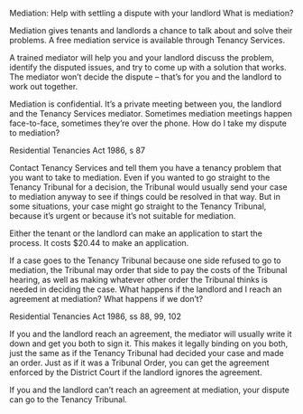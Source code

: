 
Mediation: Help with settling a dispute with your landlord
What is mediation?

Mediation gives tenants and landlords a chance to talk about and solve their problems. A free mediation service is available through Tenancy Services.

A trained mediator will help you and your landlord discuss the problem, identify the disputed issues, and try to come up with a solution that works. The mediator won’t decide the dispute – that’s for you and the landlord to work out together.

Mediation is confidential. It’s a private meeting between you, the landlord and the Tenancy Services mediator. Sometimes mediation meetings happen face-to-face, sometimes they’re over the phone.
How do I take my dispute to mediation?

Residential Tenancies Act 1986, s 87

Contact Tenancy Services and tell them you have a tenancy problem that you want to take to mediation. Even if you wanted to go straight to the Tenancy Tribunal for a decision, the Tribunal would usually send your case to mediation anyway to see if things could be resolved in that way. But in some situations, your case might go straight to the Tenancy Tribunal, because it’s urgent or because it’s not suitable for mediation.

Either the tenant or the landlord can make an application to start the process. It costs $20.44 to make an application.

If a case goes to the Tenancy Tribunal because one side refused to go to mediation, the Tribunal may order that side to pay the costs of the Tribunal hearing, as well as making whatever other order the Tribunal thinks is needed in deciding the case.
What happens if the landlord and I reach an agreement at mediation? What happens if we don’t?

Residential Tenancies Act 1986, ss 88, 99, 102

If you and the landlord reach an agreement, the mediator will usually write it down and get you both to sign it. This makes it legally binding on you both, just the same as if the Tenancy Tribunal had decided your case and made an order. Just as if it was a Tribunal Order, you can get the agreement enforced by the District Court if the landlord ignores the agreement.

If you and the landlord can’t reach an agreement at mediation, your dispute can go to the Tenancy Tribunal.
